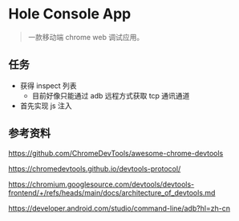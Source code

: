 # Hole Console App
> 一款移动端 chrome web 调试应用。

## 任务
- 获得 inspect 列表
  - 目前好像只能通过 adb 远程方式获取 tcp 通讯通道
- 首先实现 js 注入

## 参考资料
<https://github.com/ChromeDevTools/awesome-chrome-devtools>

<https://chromedevtools.github.io/devtools-protocol/>

<https://chromium.googlesource.com/devtools/devtools-frontend/+/refs/heads/main/docs/architecture_of_devtools.md>

<https://developer.android.com/studio/command-line/adb?hl=zh-cn>